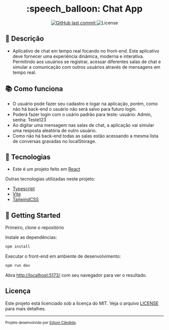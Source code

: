 <h1 align="center">:speech_balloon: Chat App</h1>

<p align="center">    
  <a href="https://github.com/EdsonCandido73/chat-app/commits/master">
    <img alt="GitHub last commit" src="https://img.shields.io/github/last-commit/EdsonCandido73/chat-app">
  </a>
  
  <img alt="License" src="https://img.shields.io/badge/license-MIT-brightgreen">
</p>

## :memo: Descrição
* Aplicativo de chat em tempo real focando no front-end. Este aplicativo deve fornecer uma experiência dinâmica, moderna e interativa.
Permitindo aos usuários se registrar, acessar diferentes salas de chat e simular a comunicação com outros usuários através de mensagens em tempo real.

## :books: Como funciona
* O usuário pode fazer seu cadastro e logar na aplicação, porém, como não há back-end o usuário não será salvo para futuro login. 
* Poderá fazer login com o usário padrão para teste:  usuário: Admin, senha: Teste123
* Ao digitar uma mensagem nas salas de chat, a aplicação vai simular uma resposta aleatória de outro usuário.
* Como não há back-end todas as salas estão acessando a mesma lista de conversas gravadas no localStorage.


## :wrench: Tecnologias
* Este é um projeto feito em [React](https://react.dev/) 

Outras tecnologias utilizadas neste projeto:
* [Typescript](https://www.typescriptlang.org/)
* [Vite](https://vitejs.dev/)
* [TailwindCSS](https://tailwindcss.com/)


## :running: Getting Started

Primeiro, clone o repositório

Instale as dependências:
```bash
npm install
```
Executar o front-end em ambiente de desenvolvimento:
```bash
npm run dev
```

Abra [http://localhost:5173/](http://localhost:5173/) com seu navegador para ver o resultado.

## Licença

Este projeto está licenciado sob a licença do MIT. Veja o arquivo [LICENSE](LICENSE) para mais detalhes.

---
<sup>Projeto desenvolvido por [Edson Cândido](https://github.com/EdsonCandido73).</sup>